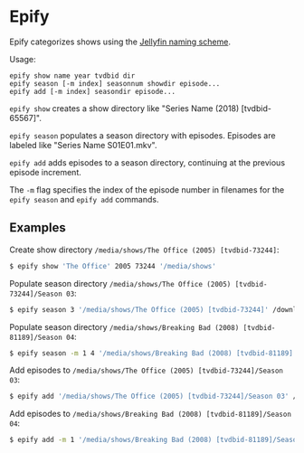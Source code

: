 # Epify

Epify categorizes shows using the
[Jellyfin naming scheme](https://jellyfin.org/docs/general/server/media/shows/).

Usage:

    epify show name year tvdbid dir
    epify season [-m index] seasonnum showdir episode...
    epify add [-m index] seasondir episode...


`epify show` creates a show directory like "Series Name (2018) [tvdbid-65567]".

`epify season` populates a season directory with episodes. Episodes are labeled
like "Series Name S01E01.mkv".

`epify add` adds episodes to a season directory, continuing at the previous
episode increment.

The `-m` flag specifies the index of the episode number in filenames for the
`epify season` and `epify add` commands.

## Examples

Create show directory `/media/shows/The Office (2005) [tvdbid-73244]`:

```sh
$ epify show 'The Office' 2005 73244 '/media/shows'
```

Populate season directory
`/media/shows/The Office (2005) [tvdbid-73244]/Season 03`:

```sh
$ epify season 3 '/media/shows/The Office (2005) [tvdbid-73244]' /downloads/the_office_s3_p1/ep*.mkv
```

Populate season directory
`/media/shows/Breaking Bad (2008) [tvdbid-81189]/Season 04`:

```sh
$ epify season -m 1 4 '/media/shows/Breaking Bad (2008) [tvdbid-81189]' /downloads/breaking_bad_s4_p1/s4ep*.mkv
```

Add episodes to `/media/shows/The Office (2005) [tvdbid-73244]/Season 03`:

```sh
$ epify add '/media/shows/The Office (2005) [tvdbid-73244]/Season 03' /downloads/the_office_s3_p2/ep*.mkv
```

Add episodes to `/media/shows/Breaking Bad (2008) [tvdbid-81189]/Season 04`:

```sh
$ epify add -m 1 '/media/shows/Breaking Bad (2008) [tvdbid-81189]/Season 04' /downloads/breaking_bad_s4_p2/s4ep*.mkv
```
